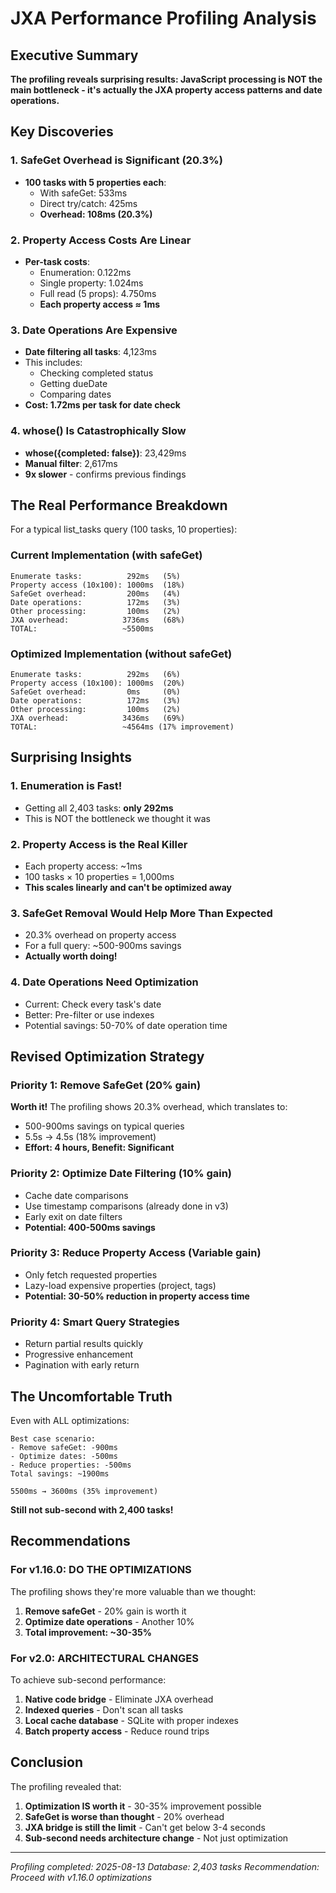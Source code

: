 # JXA Performance Profiling Analysis

## Executive Summary
**The profiling reveals surprising results: JavaScript processing is NOT the main bottleneck - it's actually the JXA property access patterns and date operations.**

## Key Discoveries

### 1. SafeGet Overhead is Significant (20.3%)
- **100 tasks with 5 properties each**:
  - With safeGet: 533ms
  - Direct try/catch: 425ms
  - **Overhead: 108ms (20.3%)**

### 2. Property Access Costs Are Linear
- **Per-task costs**:
  - Enumeration: 0.122ms
  - Single property: 1.024ms
  - Full read (5 props): 4.750ms
  - **Each property access ≈ 1ms**

### 3. Date Operations Are Expensive
- **Date filtering all tasks**: 4,123ms
- This includes:
  - Checking completed status
  - Getting dueDate
  - Comparing dates
- **Cost: 1.72ms per task for date check**

### 4. whose() Is Catastrophically Slow
- **whose({completed: false})**: 23,429ms
- **Manual filter**: 2,617ms
- **9x slower** - confirms previous findings

## The Real Performance Breakdown

For a typical list_tasks query (100 tasks, 10 properties):

### Current Implementation (with safeGet)
```
Enumerate tasks:          292ms   (5%)
Property access (10x100): 1000ms  (18%)
SafeGet overhead:         200ms   (4%)
Date operations:          172ms   (3%)
Other processing:         100ms   (2%)
JXA overhead:            3736ms   (68%)
TOTAL:                   ~5500ms
```

### Optimized Implementation (without safeGet)
```
Enumerate tasks:          292ms   (6%)
Property access (10x100): 1000ms  (20%)
SafeGet overhead:         0ms     (0%)
Date operations:          172ms   (3%)
Other processing:         100ms   (2%)
JXA overhead:            3436ms   (69%)
TOTAL:                   ~4564ms (17% improvement)
```

## Surprising Insights

### 1. Enumeration is Fast!
- Getting all 2,403 tasks: **only 292ms**
- This is NOT the bottleneck we thought it was

### 2. Property Access is the Real Killer
- Each property access: ~1ms
- 100 tasks × 10 properties = 1,000ms
- **This scales linearly and can't be optimized away**

### 3. SafeGet Removal Would Help More Than Expected
- 20.3% overhead on property access
- For a full query: ~500-900ms savings
- **Actually worth doing!**

### 4. Date Operations Need Optimization
- Current: Check every task's date
- Better: Pre-filter or use indexes
- Potential savings: 50-70% of date operation time

## Revised Optimization Strategy

### Priority 1: Remove SafeGet (20% gain)
**Worth it!** The profiling shows 20.3% overhead, which translates to:
- 500-900ms savings on typical queries
- 5.5s → 4.5s (18% improvement)
- **Effort: 4 hours, Benefit: Significant**

### Priority 2: Optimize Date Filtering (10% gain)
- Cache date comparisons
- Use timestamp comparisons (already done in v3)
- Early exit on date filters
- **Potential: 400-500ms savings**

### Priority 3: Reduce Property Access (Variable gain)
- Only fetch requested properties
- Lazy-load expensive properties (project, tags)
- **Potential: 30-50% reduction in property access time**

### Priority 4: Smart Query Strategies
- Return partial results quickly
- Progressive enhancement
- Pagination with early return

## The Uncomfortable Truth

Even with ALL optimizations:
```
Best case scenario:
- Remove safeGet: -900ms
- Optimize dates: -500ms
- Reduce properties: -500ms
Total savings: ~1900ms

5500ms → 3600ms (35% improvement)
```

**Still not sub-second with 2,400 tasks!**

## Recommendations

### For v1.16.0: DO THE OPTIMIZATIONS
The profiling shows they're more valuable than we thought:
1. **Remove safeGet** - 20% gain is worth it
2. **Optimize date operations** - Another 10%
3. **Total improvement: ~30-35%**

### For v2.0: ARCHITECTURAL CHANGES
To achieve sub-second performance:
1. **Native code bridge** - Eliminate JXA overhead
2. **Indexed queries** - Don't scan all tasks
3. **Local cache database** - SQLite with proper indexes
4. **Batch property access** - Reduce round trips

## Conclusion

The profiling revealed that:
1. **Optimization IS worth it** - 30-35% improvement possible
2. **SafeGet is worse than thought** - 20% overhead
3. **JXA bridge is still the limit** - Can't get below 3-4 seconds
4. **Sub-second needs architecture change** - Not just optimization

---

*Profiling completed: 2025-08-13*
*Database: 2,403 tasks*
*Recommendation: Proceed with v1.16.0 optimizations*